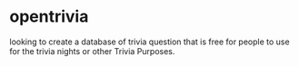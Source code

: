 # opentrivia
looking to create a database of trivia question that is free for people to use for the trivia nights or other Trivia Purposes. 
